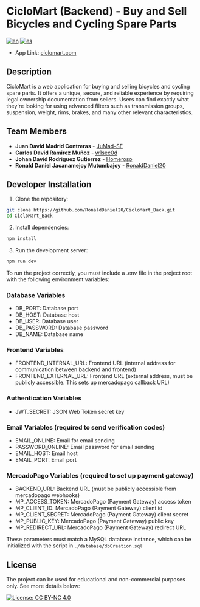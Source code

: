 # CicloMart (Backend) - Buy and Sell Bicycles and Cycling Spare Parts

[![en](https://img.shields.io/badge/Language-English-green)](README.md) [![es](https://img.shields.io/badge/Idioma-Español-green)](README.es.md)

- App Link: [ciclomart.com](https://ciclomart.com)

## Description

CicloMart is a web application for buying and selling bicycles and cycling spare parts. It offers a unique, secure, and reliable experience by requiring legal ownership documentation from sellers. Users can find exactly what they're looking for using advanced filters such as transmission groups, suspension, weight, rims, brakes, and many other relevant characteristics.

<!-- ### User Instructions -->

## Team Members

- **Juan David Madrid Contreras** - [JuMad-SE](https://github.com/JuMad-SE)
- **Carlos David Ramirez Muñoz** - [w1sec0d](https://github.com/w1sec0d)
- **Johan David Rodriguez Gutierrez** - [Homeroso](https://github.com/Homeroso)
- **Ronald Daniel Jacanamejoy Mutumbajoy** - [RonaldDaniel20](https://github.com/RonaldDaniel20)

## Developer Installation

1. Clone the repository:

```bash
git clone https://github.com/RonaldDaniel20/CicloMart_Back.git
cd CicloMart_Back
```

2. Install dependencies:

```bash
npm install
```

3. Run the development server:

```bash
npm run dev
```

To run the project correctly, you must include a .env file in the project root with the following environment variables:

### Database Variables

- DB_PORT: Database port
- DB_HOST: Database host
- DB_USER: Database user
- DB_PASSWORD: Database password
- DB_NAME: Database name

### Frontend Variables

- FRONTEND_INTERNAL_URL: Frontend URL (internal address for communication between backend and frontend)
- FRONTEND_EXTERNAL_URL: Frontend URL (external address, must be publicly accessible. This sets up mercadopago callback URL)

### Authentication Variables

- JWT_SECRET: JSON Web Token secret key

### Email Variables (required to send verification codes)

- EMAIL_ONLINE: Email for email sending
- PASSWORD_ONLINE: Email password for email sending
- EMAIL_HOST: Email host
- EMAIL_PORT: Email port

### MercadoPago Variables (required to set up payment gateway)

- BACKEND_URL: Backend URL (must be publicly accessible from mercadopago webhooks)
- MP_ACCESS_TOKEN: MercadoPago (Payment Gateway) access token
- MP_CLIENT_ID: MercadoPago (Payment Gateway) client id
- MP_CLIENT_SECRET: MercadoPago (Payment Gateway) client secret
- MP_PUBLIC_KEY: MercadoPago (Payment Gateway) public key
- MP_REDIRECT_URL: MercadoPago (Payment Gateway) redirect URL

These parameters must match a MySQL database instance, which can be initialized with the script in `./database/dbCreation.sql`

## License

The project can be used for educational and non-commercial purposes only. See more details below:

[![License: CC BY-NC 4.0](https://img.shields.io/badge/License-CC%20BY--NC%204.0-lightgrey.svg)](https://creativecommons.org/licenses/by-nc/4.0/)
